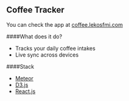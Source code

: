 ## Coffee Tracker

You can check the app at [coffee.lekosfmi.com](http://coffee.lekosfmi.com/)

####What does it do?
- Tracks your daily coffee intakes
- Live sync across devices

####Stack
  - [Meteor](https://www.meteor.com/)
  - [D3.js](https://d3js.org/)
  - [React.js](https://facebook.github.io/react/)

